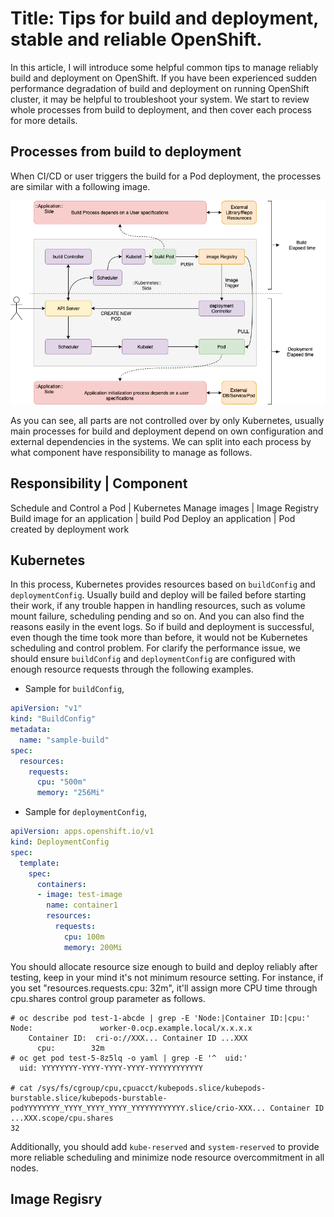 # Title: Tips for build and deployment, stable and reliable OpenShift.

In this article, I will introduce some helpful common tips to manage reliably build and deployment on OpenShift.
If you have been experienced sudden performance degradation of build and deployment on running OpenShift cluster,
it may be helpful to troubleshoot your system.
We start to review whole processes from build to deployment, and then cover each process for more details.

## Processes from build to deployment

When CI/CD or user triggers the build for a Pod deployment, the processes are similar with a following image.

![build_deploy_process](https://github.com/bysnupy/blog/blob/master/kubernetes/build_deploy_performance.png)

As you can see, all parts are not controlled over by only Kubernetes,
usually main processes for build and deployment depend on own configuration and external dependencies in the systems.
We can split into each process by what component have responsibility to manage as follows.

Responsibility                 |  Component
---------------------------------------------------------------------
Schedule and Control a Pod     |  Kubernetes
Manage images                  |  Image Registry
Build image for an application |  build Pod
Deploy an application          |  Pod created by deployment work

## Kubernetes

In this process, Kubernetes provides resources based on `buildConfig` and `deploymentConfig`.
Usually build and deploy will be failed before starting their work, if any trouble happen in handling resources,
such as volume mount failure, scheduling pending and so on. And you can also find the reasons easily in the event logs.
So if build and deployment is successful, even though the time took more than before, it would not be Kubernetes scheduling and control problem.
For clarify the performance issue,
we should ensure `buildConfig` and `deploymentConfig` are configured with enough resource requests through the following examples.

* Sample for `buildConfig`,
```yaml
apiVersion: "v1"
kind: "BuildConfig"
metadata:
  name: "sample-build"
spec:
  resources:
    requests:
      cpu: "500m"
      memory: "256Mi"
```

* Sample for `deploymentConfig`,
```yaml
apiVersion: apps.openshift.io/v1
kind: DeploymentConfig
spec:
  template:
    spec:
      containers:
      - image: test-image
        name: container1
        resources:
          requests:
            cpu: 100m
            memory: 200Mi
```

You should allocate resource size enough to build and deploy reliably after testing, keep in your mind it's not minimum resource setting.
For instance, if you set "resources.requests.cpu: 32m", it'll assign more CPU time through cpu.shares control group parameter as follows.

```
# oc describe pod test-1-abcde | grep -E 'Node:|Container ID:|cpu:'
Node:               worker-0.ocp.example.local/x.x.x.x
    Container ID:  cri-o://XXX... Container ID ...XXX
      cpu:        32m
# oc get pod test-5-8z5lq -o yaml | grep -E '^  uid:'
  uid: YYYYYYYY-YYYY-YYYY-YYYY-YYYYYYYYYYYY
 
# cat /sys/fs/cgroup/cpu,cpuacct/kubepods.slice/kubepods-burstable.slice/kubepods-burstable-podYYYYYYYY_YYYY_YYYY_YYYY_YYYYYYYYYYYY.slice/crio-XXX... Container ID ...XXX.scope/cpu.shares
32
```

Additionally, you should add `kube-reserved` and `system-reserved` to provide more reliable scheduling and minimize node resource overcommitment in all nodes.

## Image Regisry
